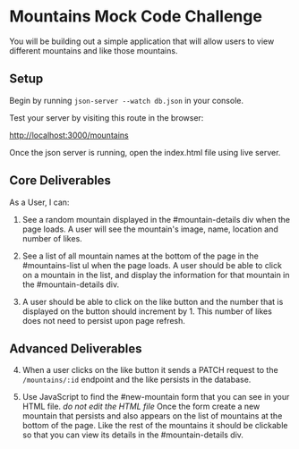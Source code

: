# Mountains Mock Code Challenge

You will be building out a simple application that will allow users to view different mountains and like those mountains.

## Setup

Begin by running `json-server --watch db.json` in your console.

Test your server by visiting this route in the browser:

[http://localhost:3000/mountains](http://localhost:3000/mountains)

Once the json server is running, open the index.html file using live server.

## Core Deliverables

As a User, I can:

1. See a random mountain displayed in the #mountain-details div when the page loads. A user will see the mountain's image, name, location and number of likes.

2. See a list of all mountain names at the bottom of the page in the #mountains-list ul when the page loads. A user should be able to click on a mountain in the list, and display the information for that mountain in the #mountain-details div.

3. A user should be able to click on the like button and the number that is displayed on the button should increment by 1. This number of likes does not need to persist upon page refresh.

## Advanced Deliverables

4. When a user clicks on the like button it sends a PATCH request to the `/mountains/:id` endpoint and the like persists in the database.

5. Use JavaScript to find the #new-mountain form that you can see in your HTML file. _do not edit the HTML file_ Once the form create a new mountain that persists and also appears on the list of mountains at the bottom of the page. Like the rest of the mountains it should be clickable so that you can view its details in the #mountain-details div.
